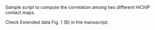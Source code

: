 
Sample script to compute the correlation among 
two different HiChIP contact maps.

Check Extended data Fig. 1 (B) in the manuscript.
